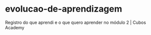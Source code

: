 # evolucao-de-aprendizagem
Registro do que aprendi e o que quero aprender no módulo 2 | Cubos Academy
